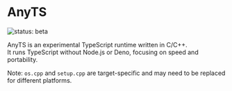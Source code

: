 # AnyTS

![status: beta](https://img.shields.io/badge/status-beta-yellow)

AnyTS is an experimental TypeScript runtime written in C/C++.  
It runs TypeScript without Node.js or Deno, focusing on speed and portability.

Note: `os.cpp` and `setup.cpp` are target-specific and may need to be replaced for different platforms.

